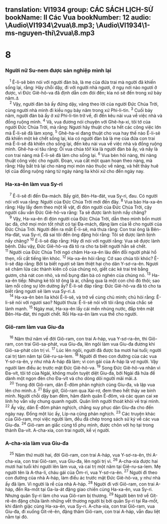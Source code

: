 translation: VI1934
group: CÁC SÁCH LỊCH-SỬ
bookName: II Các Vua 
bookNumber: 12
audio: \Audio\VI1934\2vua\8.mp3; \Audio\VI1934\1-ms-nguyen-thi\2vua\8.mp3
-------

<div class="title"><h1>8</h1><h3>Người nữ Su-nem được sản nghiệp mình lại</h3></div>
<span class="verse 2vua_8_1"> <sup>1</sup> Ê-li-sê bèn nói với người đàn bà, là mẹ của đứa trai mà người đã khiến sống lại, rằng: Hãy chỗi dậy, đi với người nhà ngươi, ở ngụ nơi nào ngươi ở được, vì Đức Giê-hô-va đã định dẫn cơn đói đến; kìa nó sẽ đến trong xứ bảy năm.<a data-toggle="tooltip" data-placement="bottom" title="2Vua 4:8-37">⚓</a><br/></span>
<span class="verse 2vua_8_2"> <sup>2</sup> Vậy, người đàn bà ấy đứng dậy, vâng theo lời của người Đức Chúa Trời, cùng người nhà mình đi kiều ngụ bảy năm trong xứ Phi-li-tin. </span>
<span class="verse 2vua_8_3"><sup>3</sup> Cuối bảy năm, người đàn bà ấy ở xứ Phi-li-tin trở về, đi đến kêu nài vua về việc nhà và đồng ruộng mình. </span>
<span class="verse 2vua_8_4"><sup>4</sup> Vả, vua đương nói chuyện với Ghê-ha-xi, tôi tớ của người Đức Chúa Trời, mà rằng: Ngươi hãy thuật cho ta hết các công việc lớn mà Ê-li-sê đã làm xong. </span>
<span class="verse 2vua_8_5"><sup>5</sup> Ghê-ha-xi đang thuật cho vua hay thế nào Ê-li-sê đã khiến một kẻ chết sống lại, kìa có người đàn bà là mẹ của đứa con trai mà Ê-li-sê đã khiến cho sống lại, đến kêu nài vua về việc nhà và đồng ruộng mình. Ghê-ha-xi tâu rằng: Ôi vua chúa tôi! kìa là người đàn bà ấy, và nầy là con trai nàng mà Ê-li-sê đã làm cho sống lại. </span>
<span class="verse 2vua_8_6"><sup>6</sup> Vua bèn hỏi nàng, thì nàng thuật công việc cho người. Đoạn, vua cắt một quan hoạn theo nàng, mà rằng: Hãy bắt trả lại cho nàng mọi món nào thuộc về nàng, và hết thảy huê lợi của đồng ruộng nàng từ ngày nàng lìa khỏi xứ cho đến ngày nay. <br/></span>
<div class="title"><h3>Ha-xa-ên làm vua Sy-ri</h3></div>
<span class="verse 2vua_8_7"> <sup>7</sup> Ê-li-sê đi đến Đa-mách. Bấy giờ, Bên-Ha-đát, vua Sy-ri, đau. Có người nói với vua rằng: Người của Đức Chúa Trời mới đến đây. </span>
<span class="verse 2vua_8_8"><sup>8</sup> Vua bảo Ha-xa-ên rằng: Hãy lấy đem theo một lễ vật, đi đón người của Đức Chúa Trời, cậy người cầu vấn Đức Giê-hô-va rằng: Ta sẽ được lành bịnh nầy chăng? <br/></span>
<span class="verse 2vua_8_9"> <sup>9</sup> Vậy, Ha-xa-ên đi đón người của Đức Chúa Trời, dẫn theo mình bốn mươi lạc đà, chở mọi món tốt nhứt có tại Đa-mách, đặng làm của lễ cho người của Đức Chúa Trời. Người đến ra mắt Ê-li-sê, mà thưa rằng: Con trai ông là Bên-Ha-đát, vua Sy-ri, đã sai tôi đến ông đặng hỏi rằng: Tôi sẽ được lành bịnh nầy chăng? </span>
<span class="verse 2vua_8_10"><sup>10</sup> Ê-li-sê đáp rằng: Hãy đi nói với người rằng: Vua sẽ được lành bệnh. Dầu vậy, Đức Giê-hô-va đã tỏ ra cho ta biết người hẳn sẽ chết. </span>
<span class="verse 2vua_8_11"><sup>11</sup> Người của Đức Chúa Trời ngó chăm Ha-xa-ên lâu đến đỗi người phải hổ thẹn, rồi cất tiếng lên khóc. </span>
<span class="verse 2vua_8_12"><sup>12</sup> Ha-xa-ên hỏi rằng: Cớ sao chúa tôi khóc? Ê-li-sê đáp rằng: Bởi ta biết ngươi sẽ làm thiệt hại cho dân Y-sơ-ra-ên. Ngươi sẽ châm lửa các thành kiên cố của chúng nó, giết các kẻ trai trẻ bằng gươm, chà nát con nhỏ, và mổ bụng đàn bà có nghén của chúng nó. </span>
<span class="verse 2vua_8_13"><sup>13</sup> Ha-xa-ên tiếp: Nhưng kẻ tôi tớ ông là ai, chẳng qua là một con chó đó thôi; sao làm nổi công sự lớn dường ấy? Ê-li-sê đáp rằng: Đức Giê-hô-va đã tỏ cho ta biết rằng ngươi sẽ làm vua Sy-ri.<a data-toggle="tooltip" data-placement="bottom" title="1Vua 19:15">⚓</a><br/></span>
<span class="verse 2vua_8_14"> <sup>14</sup> Ha-xa-ên bèn lìa khỏi Ê-li-sê, và trở về cùng chủ mình; chủ hỏi rằng: Ê-li-sê nói với ngươi sao? Người thưa: Ê-li-sê nói với tôi rằng chúa chắc sẽ lành mạnh. </span>
<span class="verse 2vua_8_15"><sup>15</sup> Ngày mai, Ha-xa-ên lấy cái mền nhúng nước, đắp trên mặt Bên-Ha-đát, thì người chết. Rồi Ha-xa-ên làm vua thế cho người. <br/></span>
<div class="title"><h3>Giô-ram làm vua Giu-đa</h3></div>
<span class="verse 2vua_8_16"> <sup>16</sup> Năm thứ năm về đời Giô-ram, con trai A-háp, vua Y-sơ-ra-ên, thì Giô-ram, con trai Giô-sa-phát, vua Giu-đa, lên ngôi làm vua Giu-đa đương khi Giô-sa-phát còn trị vì. </span>
<span class="verse 2vua_8_17"><sup>17</sup> Lúc lên ngôi, người đã được ba mươi hai tuổi; người cai trị tám năm tại Giê-ru-sa-lem. </span>
<span class="verse 2vua_8_18"><sup>18</sup> Người đi theo con đường của các vua Y-sơ-ra-ên, y như nhà A-háp đã làm; vì con gái của A-háp là vợ người. Vậy người làm điều ác trước mặt Đức Giê-hô-va. </span>
<span class="verse 2vua_8_19"><sup>19</sup> Song Đức Giê-hô-va nhân vì Đa-vít, tôi tớ của Ngài, không muốn tuyệt diệt Giu-đa, bởi Ngài đã hứa để dành một ngọn đèn cho Đa-vít và cho dòng dõi người mãi mãi.<a data-toggle="tooltip" data-placement="bottom" title="1Vua 11:36">⚓</a><br/></span>
<span class="verse 2vua_8_20"> <sup>20</sup> Trong đời Giô-ram, dân Ê-đôm phản nghịch cùng Giu-đa, và lập vua lên cho mình.<a data-toggle="tooltip" data-placement="bottom" title="Sa 27:40">⚓</a></span>
<span class="verse 2vua_8_21"><sup>21</sup> Bấy giờ, Giô-ram qua Xai-rơ, đem theo hết thảy xe binh mình. Người chỗi dậy ban đêm, hãm đánh quân Ê-đôm, và các quan cai xe lính họ vẫn vây chung quanh người. Quân lính người thoát khỏi về trại mình. </span>
<span class="verse 2vua_8_22"><sup>22</sup> Ấy vậy, dân Ê-đôm phản nghịch, chẳng suy phục dân Giu-đa cho đến ngày nay. Đồng một lúc ấy, Líp-na cũng phản nghịch. </span>
<span class="verse 2vua_8_23"><sup>23</sup> Các truyện khác của Giô-ram, mọi việc người làm, đều đã chép trong sách sử ký về các vua Giu-đa. </span>
<span class="verse 2vua_8_24"><sup>24</sup> Giô-ram an giấc cùng tổ phụ mình, được chôn với họ tại trong thành Đa-vít. A-cha-xia, con trai người, kế vị người. <br/></span>
<div class="title"><h3>A-cha-xia làm vua Giu-đa</h3></div>
<span class="verse 2vua_8_25"> <sup>25</sup> Năm thứ mười hai, đời Giô-ram, con trai A-háp, vua Y-sơ-ra-ên, thì A-cha-xia, con trai Giô-ram, vua Giu-đa, lên ngôi trị vì. </span>
<span class="verse 2vua_8_26"><sup>26</sup> A-cha-xia được hai mươi hai tuổi khi người lên làm vua, và cai trị một năm tại Giê-ru-sa-lem. Mẹ người tên là A-tha-li, cháu gái của Ôm-ri, vua Y-sơ-ra-ên. </span>
<span class="verse 2vua_8_27"><sup>27</sup> Người đi theo con đường của nhà A-háp, làm điều ác trước mặt Đức Giê-hô-va, y như nhà ấy đã làm. Vì người là rể của nhà A-háp. </span>
<span class="verse 2vua_8_28"><sup>28</sup> Người đi với Giô-ram, con trai A-háp, đến Ra-mốt tại Ga-la-át đặng giao chiến cùng Ha-xa-ên, vua Sy-ri. Nhưng quân Sy-ri làm cho vua Giô-ram bị thương. </span>
<span class="verse 2vua_8_29"><sup>29</sup> Người bèn trở về Gít-rê-ên đặng chữa lành những vết thương người bị bởi quân Sy-ri tại Ra-mốt, khi đánh giặc cùng Ha-xa-ên, vua Sy-ri. A-cha-xia, con trai Giô-ram, vua Giu-đa, đi xuống Gít-rê-ên, đặng thăm Giô-ram, con trai A-háp, vẫn đau liệt nằm tại đó. <br/></span>
